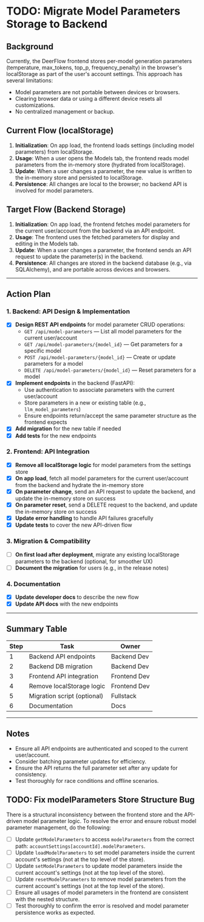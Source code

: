 # TODO: Migrate Model Parameters Storage to Backend

## Background
Currently, the DeerFlow frontend stores per-model generation parameters (temperature, max_tokens, top_p, frequency_penalty) in the browser's localStorage as part of the user's account settings. This approach has several limitations:
- Model parameters are not portable between devices or browsers.
- Clearing browser data or using a different device resets all customizations.
- No centralized management or backup.

## Current Flow (localStorage)
1. **Initialization**: On app load, the frontend loads settings (including model parameters) from localStorage.
2. **Usage**: When a user opens the Models tab, the frontend reads model parameters from the in-memory store (hydrated from localStorage).
3. **Update**: When a user changes a parameter, the new value is written to the in-memory store and persisted to localStorage.
4. **Persistence**: All changes are local to the browser; no backend API is involved for model parameters.

## Target Flow (Backend Storage)
1. **Initialization**: On app load, the frontend fetches model parameters for the current user/account from the backend via an API endpoint.
2. **Usage**: The frontend uses the fetched parameters for display and editing in the Models tab.
3. **Update**: When a user changes a parameter, the frontend sends an API request to update the parameter(s) in the backend.
4. **Persistence**: All changes are stored in the backend database (e.g., via SQLAlchemy), and are portable across devices and browsers.

---

## Action Plan

### 1. **Backend: API Design & Implementation**
- [x] **Design REST API endpoints** for model parameter CRUD operations:
    - `GET /api/model-parameters` — List all model parameters for the current user/account
    - `GET /api/model-parameters/{model_id}` — Get parameters for a specific model
    - `POST /api/model-parameters/{model_id}` — Create or update parameters for a model
    - `DELETE /api/model-parameters/{model_id}` — Reset parameters for a model
- [x] **Implement endpoints** in the backend (FastAPI):
    - Use authentication to associate parameters with the current user/account
    - Store parameters in a new or existing table (e.g., `llm_model_parameters`)
    - Ensure endpoints return/accept the same parameter structure as the frontend expects
- [x] **Add migration** for the new table if needed
- [x] **Add tests** for the new endpoints

### 2. **Frontend: API Integration**
- [x] **Remove all localStorage logic** for model parameters from the settings store
- [x] **On app load**, fetch all model parameters for the current user/account from the backend and hydrate the in-memory store
- [x] **On parameter change**, send an API request to update the backend, and update the in-memory store on success
- [x] **On parameter reset**, send a DELETE request to the backend, and update the in-memory store on success
- [x] **Update error handling** to handle API failures gracefully
- [x] **Update tests** to cover the new API-driven flow

### 3. **Migration & Compatibility**
- [ ] **On first load after deployment**, migrate any existing localStorage parameters to the backend (optional, for smoother UX)
- [ ] **Document the migration** for users (e.g., in the release notes)

### 4. **Documentation**
- [x] **Update developer docs** to describe the new flow
- [x] **Update API docs** with the new endpoints

---

## Summary Table
| Step | Task | Owner |
|------|------|-------|
| 1    | Backend API endpoints | Backend Dev |
| 2    | Backend DB migration  | Backend Dev |
| 3    | Frontend API integration | Frontend Dev |
| 4    | Remove localStorage logic | Frontend Dev |
| 5    | Migration script (optional) | Fullstack |
| 6    | Documentation | Docs |

---

## Notes
- Ensure all API endpoints are authenticated and scoped to the current user/account.
- Consider batching parameter updates for efficiency.
- Ensure the API returns the full parameter set after any update for consistency.
- Test thoroughly for race conditions and offline scenarios. 

## TODO: Fix modelParameters Store Structure Bug

There is a structural inconsistency between the frontend store and the API-driven model parameter logic. To resolve the error and ensure robust model parameter management, do the following:

- [ ] Update `getModelParameters` to access `modelParameters` from the correct path: `accountSettings[accountId].modelParameters`.
- [ ] Update `loadModelParameters` to set model parameters inside the current account's settings (not at the top level of the store).
- [ ] Update `setModelParameters` to update model parameters inside the current account's settings (not at the top level of the store).
- [ ] Update `resetModelParameters` to remove model parameters from the current account's settings (not at the top level of the store).
- [ ] Ensure all usages of model parameters in the frontend are consistent with the nested structure.
- [ ] Test thoroughly to confirm the error is resolved and model parameter persistence works as expected. 
